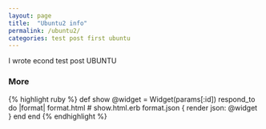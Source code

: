 ```yaml
---
layout: page
title:  "Ubuntu2 info"
permalink: /ubuntu2/
categories: test post first ubuntu
---
```

I wrote econd test post 
UBUNTU

### More 

{% highlight ruby %} 
def show
  @widget = Widget(params[:id])
  respond_to do |format|
    format.html # show.html.erb
    format.json { render json: @widget }
  end
end
{% endhighlight %}

